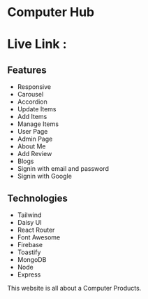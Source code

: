 # Computer Hub
# Live Link : 
## Features
- Responsive
- Carousel
- Accordion
- Update Items
- Add Items
- Manage Items
- User Page
- Admin Page
- About Me
- Add Review
- Blogs
- Signin with email and password
- Signin with Google

## Technologies
- Tailwind
- Daisy UI
- React Router
- Font Awesome
- Firebase
- Toastify
- MongoDB
- Node
- Express


This website is all about a Computer Products.

